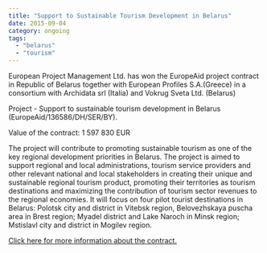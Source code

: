 ```yaml
---
title: "Support to Sustainable Tourism Development in Belarus"
date: 2015-09-04
category: ongoing
tags: 
  - "belarus"
  - "tourism"
---
```


European Project Management Ltd. has won the EuropeAid project contract in Republic of Belarus together with European Profiles S.A.(Greece) in a consortium with Archidata srl (Italia) and Vokrug Sveta Ltd. (Belarus)

Project - Support to sustainable tourism development in Belarus (EuropeAid/136586/DH/SER/BY).

Value of the contract: 1 597 830 EUR

The project will contribute to promoting sustainable tourism as one of the key regional development priorities in Belarus. The project is aimed to support regional and local administrations, tourism service providers and other relevant national and local stakeholders in creating their unique and sustainable regional tourism product, promoting their territories as tourism destinations and maximizing the contribution of tourism sector revenues to the regional economies. It will focus on four pilot tourist destinations in Belarus: Polotsk city and district in Vitebsk region, Belovezhskaya puscha area in Brest region; Myadel district and Lake Naroch in Minsk region; Mstislavl city and district in Mogilev region.

[Click here for more information about the contract.](http://epm.lv/files/Award_136586_Belarus_Sustainable_tourism.pdf)

